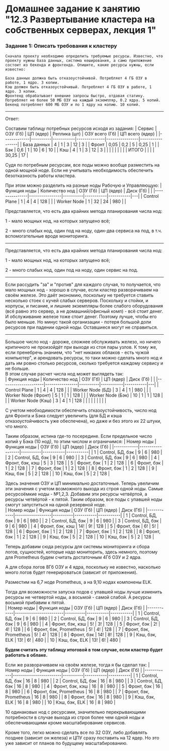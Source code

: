 # Домашнее задание к занятию "12.3 Развертывание кластера на собственных серверах, лекция 1"

### Задание 1: Описать требования к кластеру

``` 
Сначала проекту необходимо определить требуемые ресурсы. Известно, что 
проекту нужны база данных, система кеширования, а само приложение 
состоит из бекенда и фронтенда. Опишите, какие ресурсы нужны, если 
известно:

База данных должна быть отказоустойчивой. Потребляет 4 ГБ ОЗУ в 
работе, 1 ядро. 3 копии.
Кэш должен быть отказоустойчивый. Потребляет 4 ГБ ОЗУ в работе, 1 
ядро. 3 копии.
Фронтенд обрабатывает внешние запросы быстро, отдавая статику. 
Потребляет не более 50 МБ ОЗУ на каждый экземпляр, 0.2 ядра. 5 копий.
Бекенд потребляет 600 МБ ОЗУ и по 1 ядру на копию. 10 копий.
```

---
Ответ:

Составим таблицу потребных ресурсов исходя из задания:
| Сервис      | ОЗУ (Гб) | ЦП (ядер) | Реплика (шт) | ОЗУ всего (Гб) | ЦП всего (ядер) |
|-------------|----------|-----------|--------------|----------------|-----------------|
| База данных | 4        | 1         | 3            | 12             | 3               |
| Фронт       | 0,05     | 0,2       | 5            | 0,25           | 1               |
| Бэк         | 0,6      | 1         | 10           | 6              | 10              |
| Кэш         | 4        | 1         | 3            | 12             | 3               |
|             |          |           |              |                |                 |
| ИТОГО       |          |           |              | 30,25          | 17              |

Судя по потребным ресурсам, все поды можно вообще разместить на одной мощной ноде. Если не учитывать необходимость обеспечить безотказность работы кластера.

При этом можно разделить на разные ноды Рабочую и Управляющую:
| Функция ноды  | Количество нод | ОЗУ (Гб) | ЦП (ядер) | Диск (Гб) |   |
|---------------|----------------|----------|-----------|-----------|---|
| Control Plane | 1              | 4        | 4         | 128       |   |
| Worker Node   | 1              | 32       | 24        | 980       |   |

Представляется, что есть два крайних метода планирования числа нод:

1 - мало мощных нод, на которых запущено всё;

2 - много слабых нод, один под на ноду, один-два сервиса на под, в т.ч. вспомогательные вроде мониторинга.	

---

Представляется, что есть два крайних метода планирования числа нод:

1 - мало мощных нод, на которых запущено всё;

2 - много слабых нод, один под на ноду, один сервис на под.	

---

Если рассудить "за" и "против" для каждого случая, то получается, что мало мощных нод - хорошо в случае, если кластер разворачиваем на своём железе. Это даёт экономию, поскольку не требуется ставить несколько стоек с кучей слабых серверов. Поскольку и стойки, и корпусы, и писание, и лишние экземпляры более слабого оборудования (всё равно это сервер, а не домашний/офисный комп) - всё стоит денег. И обслуживание железе тоже стоит денег. Поэтому лучше, чтобы его было меньше. Но минус такой организации - потеря большой доли ресурсов при падении одной ноды. Оставшиеся могут не справиться.	

---

Большое число нод - дороже, сложнее обслуживать железо, но ничего критичного не произойдёт при выходе из стоя пары узлов. К тому же, если пренебречь знанием, что "нет никаких облаков - есть чужой компьютер", и арендовать ресурсы, то таки можно сделать много нод и дать им ровно столько ресурсов, сколько требуется каждому сервису и не больше.					
В этом случае расчет числа нод может выглядеть так:		
| Функция ноды        | Количество нод | ОЗУ (Гб) | ЦП (ядер) | Диск (Гб) |   |
|---------------------|----------------|----------|-----------|-----------|---|
| Control Plane       | 1              | 4        | 4         | 128       |   |
| Worker Node (БД)    | 3              | 4        | 1         | 980       |   |
| Worker Node (Фронт) | 5              | 1        | 1         | 128       |   |
| Worker Node (Бэк)   | 10             | 1        | 1         | 128       |   |
| Worker Node (Кэш)   | 3              | 4        | 1         | 128       |   |
|                     |                |          |           |           |   |			


С учетом необходимости обеспечить отказоустойчивость, число нод для Фронта и Бэка следует увеличить (для БД и кэша отказоустойчивость уже обеспечена), но даже и без этого их 22 штуки, что много.

Таким образом, истина где-то посередине. Если предельное число копий у Бэка (10 нод), то этим числом и ограничимся:
| Номер ноды | Функция ноды     | ОЗУ (Гб) | ЦП (ядер) | Диск (Гб) |
|------------|------------------|----------|-----------|-----------|
| 1          | Control, БД, бэк | 9        | 6         | 980       |
| 2          | Control, БД, бэк | 9        | 6         | 980       |
| 3          | Control, БД, бэк | 9        | 6         | 980       |
| 4          | Фронт, бэк, кэш  | 5        | 3         | 128       |
| 5          | Фронт, бэк       | 1        | 2         | 128       |
| 6          | Фронт, бэк       | 1        | 2         | 128       |
| 7          | Фронт, бэк       | 1        | 2         | 128       |
| 8          | Фронт, бэк       | 1        | 2         | 128       |
| 9          | Кэш, бэк         | 5        | 2         | 128       |
| 10         | Кэш, бэк         | 5        | 2         | 128       |

Здесь значения ОЗУ и ЦП минимально достаточные. Теперь увеличим эти значения с учетом возможного выхода из строя одной ноды. Самые ресурсоёмкие ноды - №1,2,3. Добавим эти ресурсы четвёртой, а ресурсы четвёртой - к пятой. Таким образом, все поды с упавшей ноды смогут запуститься на одной резервной ноде.					
| Номер ноды | Функция ноды     | ОЗУ (Гб) | ЦП (ядер) | Диск (Гб) |
|------------|------------------|----------|-----------|-----------|
| 1          | Control, БД, бэк | 9        | 6         | 980       |
| 2          | Control, БД, бэк | 9        | 6         | 980       |
| 3          | Control, БД, бэк | 9        | 6         | 980       |
| 4          | Фронт, бэк, кэш  | 14!      | 9!        | 128       |
| 5          | Фронт, бэк       | 6!       | 5!        | 128       |
| 6          | Фронт, бэк       | 1        | 2         | 128       |
| 7          | Фронт, бэк       | 1        | 2         | 128       |
| 8          | Фронт, бэк       | 1        | 2         | 128       |
| 9          | Кэш, бэк         | 5        | 2         | 128       |
| 10         | Кэш, бэк         | 5        | 2         | 128       |

Теперь добавим сюда ресурсы для системы мониторинга и сбора логов, сущностей, которые надо мониторить, здесь немного, поэтому для Prometheus будем считать достаточным 4Гб ОЗУ и 2 ядра.

А для сбора логов 8Гб ОЗУ и 4 ядра, поскольку не известно, насколько много логов будет генерироваться (зависит от приложения). 

Разместим на 6,7 ноде Prometheus, а на 9,10 нодах компонены ELK. 

Тогда для возможности запуска подов с упавшей ноды лучше изменить ресурсы не четвертой ноды, а восьмой - самой слабой. А ресурсы восьмой прибавим к пятой.					
| Номер ноды | Функция ноды           | ОЗУ (Гб) | ЦП (ядер) | Диск (Гб) |
|------------|------------------------|----------|-----------|-----------|
| 1          | Control, БД, бэк       | 9        | 6         | 980       |
| 2          | Control, БД, бэк       | 9        | 6         | 980       |
| 3          | Control, БД, бэк       | 9        | 6         | 980       |
| 4          | Фронт, бэк, кэш        | 5!       | 3!        | 128       |
| 5          | Фронт, бэк             | 2!       | 4!        | 128       |
| 6          | Фронт, бэк, Prometheus | 5!       | 4!        | 128       |
| 7          | Фронт, бэк, Prometheus | 5!       | 4!        | 128       |
| 8          | Фронт, бэк             | 14!      | 8!        | 128       |
| 9          | Кэш, бэк, ELK          | 13!      | 6!        | 480       |
| 10         | Кэш, бэк, ELK          | 13!      | 6!        | 480       |

**Будем считать эту таблицу итоговой в том случае, если кластер будет работать в облаке.**

 Если же разворачиваем на своём железе, тогда я бы сделал так:
 | Номер ноды | Функция ноды           | ОЗУ (Гб) | ЦП (ядер) | Диск (Гб) |
|------------|------------------------|----------|-----------|-----------|
| 1          | Control, БД, бэк       | 16       | 8         | 980       |
| 2          | Control, БД, бэк       | 16       | 8         | 980       |
| 3          | Control, БД, бэк       | 16       | 8         | 980       |
| 4          | Фронт, бэк, кэш        | 16       | 8         | 980       |
| 5          | Фронт, бэк             | 16       | 8         | 980       |
| 6          | Фронт, бэк, Prometheus | 16       | 8         | 980       |
| 7          | Фронт, бэк, Prometheus | 16       | 8         | 980       |
| 8          | Фронт, бэк             | 16       | 8         | 980       |
| 9          | Кэш, бэк, ELK          | 16       | 8         | 980       |
| 10         | Кэш, бэк, ELK          | 16       | 8         | 980       |

10 одинаковых нод с ресурсами, значительно перекрывающими потребности в случае выхода из строя более чем одной ноды и обеспечивающими кроме масштабирование сервисов.

Кроме того, легко можно сделать все по 32 ОЗУ, либо добавлять позднее (зависит он железа) и ЦПУ сразу поставить на 12 ядер. Но это уже зависит от планов по будущему масштабированию.